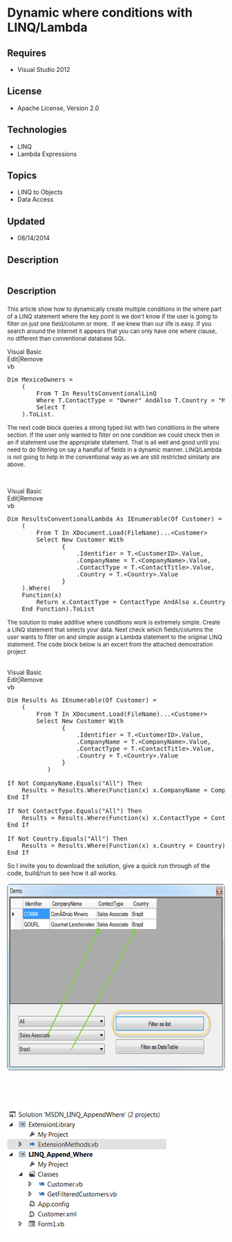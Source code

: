 # Dynamic where conditions with LINQ/Lambda
## Requires
- Visual Studio 2012
## License
- Apache License, Version 2.0
## Technologies
- LINQ
- Lambda Expressions
## Topics
- LINQ to Objects
- Data Access
## Updated
- 08/14/2014
## Description

<h1><span style="font-size:20px; font-weight:bold">Description</span></h1>
<p><span style="font-size:small">This article show how to dynamically create multiple conditions in the where part of a LINQ statement where the key point is we don't know if the user is going to filter on just one field/column or more.&nbsp; If we knew than
 our life is easy. If you search around the Internet it appears that you can only have one where clause, no different than conventional database SQL.</span>&nbsp;</p>
<div class="scriptcode">
<div class="pluginEditHolder" pluginCommand="mceScriptCode">
<div class="title"><span>Visual Basic</span></div>
<div class="pluginLinkHolder"><span class="pluginEditHolderLink">Edit</span>|<span class="pluginRemoveHolderLink">Remove</span></div>
<span class="hidden">vb</span>

<div class="preview">
<pre class="vb"><span class="visualBasic__keyword">Dim</span>&nbsp;MexicoOwners&nbsp;=&nbsp;
&nbsp;&nbsp;&nbsp;&nbsp;(&nbsp;
&nbsp;&nbsp;&nbsp;&nbsp;&nbsp;&nbsp;&nbsp;&nbsp;From&nbsp;T&nbsp;<span class="visualBasic__keyword">In</span>&nbsp;ResultsConventionalLinQ&nbsp;
&nbsp;&nbsp;&nbsp;&nbsp;&nbsp;&nbsp;&nbsp;&nbsp;Where&nbsp;T.ContactType&nbsp;=&nbsp;<span class="visualBasic__string">&quot;Owner&quot;</span>&nbsp;<span class="visualBasic__keyword">AndAlso</span>&nbsp;T.Country&nbsp;=&nbsp;<span class="visualBasic__string">&quot;Mexico&quot;</span>&nbsp;
&nbsp;&nbsp;&nbsp;&nbsp;&nbsp;&nbsp;&nbsp;&nbsp;<span class="visualBasic__keyword">Select</span>&nbsp;T&nbsp;
&nbsp;&nbsp;&nbsp;&nbsp;).ToList.</pre>
</div>
</div>
</div>
<p><span style="font-size:small">The next code block queries a strong typed list with two conditions in the where section. If the user only wanted to filter on one condition we could check then in an if statement use the appropriate statement. That is all well
 and good until you need to do filtering on say a handful of fields in a dynamic manner. LINQ/Lambda is not going to help in the conventional way as we are still restricted similarly are above.</span></p>
<p><span style="font-size:small">&nbsp;</span></p>
<p><span style="font-size:small"></p>
<div class="scriptcode">
<div class="pluginEditHolder" pluginCommand="mceScriptCode">
<div class="title"><span>Visual Basic</span></div>
<div class="pluginLinkHolder"><span class="pluginEditHolderLink">Edit</span>|<span class="pluginRemoveHolderLink">Remove</span></div>
<span class="hidden">vb</span>

<div class="preview">
<pre class="js">Dim&nbsp;ResultsConventionalLambda&nbsp;As&nbsp;IEnumerable(Of&nbsp;Customer)&nbsp;=&nbsp;
&nbsp;&nbsp;&nbsp;&nbsp;(&nbsp;
&nbsp;&nbsp;&nbsp;&nbsp;&nbsp;&nbsp;&nbsp;&nbsp;From&nbsp;T&nbsp;In&nbsp;XDocument.Load(FileName)...&lt;Customer&gt;&nbsp;
&nbsp;&nbsp;&nbsp;&nbsp;&nbsp;&nbsp;&nbsp;&nbsp;Select&nbsp;New&nbsp;Customer&nbsp;With&nbsp;
&nbsp;&nbsp;&nbsp;&nbsp;&nbsp;&nbsp;&nbsp;&nbsp;&nbsp;&nbsp;&nbsp;&nbsp;&nbsp;&nbsp;&nbsp;<span class="js__brace">{</span>&nbsp;
&nbsp;&nbsp;&nbsp;&nbsp;&nbsp;&nbsp;&nbsp;&nbsp;&nbsp;&nbsp;&nbsp;&nbsp;&nbsp;&nbsp;&nbsp;&nbsp;&nbsp;&nbsp;&nbsp;.Identifier&nbsp;=&nbsp;T.&lt;CustomerID&gt;.Value,&nbsp;
&nbsp;&nbsp;&nbsp;&nbsp;&nbsp;&nbsp;&nbsp;&nbsp;&nbsp;&nbsp;&nbsp;&nbsp;&nbsp;&nbsp;&nbsp;&nbsp;&nbsp;&nbsp;&nbsp;.CompanyName&nbsp;=&nbsp;T.&lt;CompanyName&gt;.Value,&nbsp;
&nbsp;&nbsp;&nbsp;&nbsp;&nbsp;&nbsp;&nbsp;&nbsp;&nbsp;&nbsp;&nbsp;&nbsp;&nbsp;&nbsp;&nbsp;&nbsp;&nbsp;&nbsp;&nbsp;.ContactType&nbsp;=&nbsp;T.&lt;ContactTitle&gt;.Value,&nbsp;
&nbsp;&nbsp;&nbsp;&nbsp;&nbsp;&nbsp;&nbsp;&nbsp;&nbsp;&nbsp;&nbsp;&nbsp;&nbsp;&nbsp;&nbsp;&nbsp;&nbsp;&nbsp;&nbsp;.Country&nbsp;=&nbsp;T.&lt;Country&gt;.Value&nbsp;
&nbsp;&nbsp;&nbsp;&nbsp;&nbsp;&nbsp;&nbsp;&nbsp;&nbsp;&nbsp;&nbsp;&nbsp;&nbsp;&nbsp;&nbsp;<span class="js__brace">}</span>&nbsp;
&nbsp;&nbsp;&nbsp;&nbsp;).Where(&nbsp;
&nbsp;&nbsp;&nbsp;&nbsp;<span class="js__object">Function</span>(x)&nbsp;
&nbsp;&nbsp;&nbsp;&nbsp;&nbsp;&nbsp;&nbsp;&nbsp;Return&nbsp;x.ContactType&nbsp;=&nbsp;ContactType&nbsp;AndAlso&nbsp;x.Country&nbsp;=&nbsp;Country&nbsp;
&nbsp;&nbsp;&nbsp;&nbsp;End&nbsp;<span class="js__object">Function</span>).ToList</pre>
</div>
</div>
</div>
</span>
<p></p>
<p><span style="font-size:small">The solution to make additive where conditions work is extremely simple. Create a LINQ statement that selects your data. Next check which fields/columns the user wants to filter on and simple assign a Lambda statement to the
 original LINQ statement. The code block below is an excert from the attached demostration project<br>
<br>
</p>
<div class="scriptcode">
<div class="pluginEditHolder" pluginCommand="mceScriptCode">
<div class="title"><span>Visual Basic</span></div>
<div class="pluginLinkHolder"><span class="pluginEditHolderLink">Edit</span>|<span class="pluginRemoveHolderLink">Remove</span></div>
<span class="hidden">vb</span>

<div class="preview">
<pre class="js">Dim&nbsp;Results&nbsp;As&nbsp;IEnumerable(Of&nbsp;Customer)&nbsp;=&nbsp;
&nbsp;&nbsp;&nbsp;&nbsp;(&nbsp;
&nbsp;&nbsp;&nbsp;&nbsp;&nbsp;&nbsp;&nbsp;&nbsp;From&nbsp;T&nbsp;In&nbsp;XDocument.Load(FileName)...&lt;Customer&gt;&nbsp;
&nbsp;&nbsp;&nbsp;&nbsp;&nbsp;&nbsp;&nbsp;&nbsp;Select&nbsp;New&nbsp;Customer&nbsp;With&nbsp;
&nbsp;&nbsp;&nbsp;&nbsp;&nbsp;&nbsp;&nbsp;&nbsp;&nbsp;&nbsp;&nbsp;&nbsp;&nbsp;&nbsp;&nbsp;<span class="js__brace">{</span>&nbsp;
&nbsp;&nbsp;&nbsp;&nbsp;&nbsp;&nbsp;&nbsp;&nbsp;&nbsp;&nbsp;&nbsp;&nbsp;&nbsp;&nbsp;&nbsp;&nbsp;&nbsp;&nbsp;&nbsp;.Identifier&nbsp;=&nbsp;T.&lt;CustomerID&gt;.Value,&nbsp;
&nbsp;&nbsp;&nbsp;&nbsp;&nbsp;&nbsp;&nbsp;&nbsp;&nbsp;&nbsp;&nbsp;&nbsp;&nbsp;&nbsp;&nbsp;&nbsp;&nbsp;&nbsp;&nbsp;.CompanyName&nbsp;=&nbsp;T.&lt;CompanyName&gt;.Value,&nbsp;
&nbsp;&nbsp;&nbsp;&nbsp;&nbsp;&nbsp;&nbsp;&nbsp;&nbsp;&nbsp;&nbsp;&nbsp;&nbsp;&nbsp;&nbsp;&nbsp;&nbsp;&nbsp;&nbsp;.ContactType&nbsp;=&nbsp;T.&lt;ContactTitle&gt;.Value,&nbsp;
&nbsp;&nbsp;&nbsp;&nbsp;&nbsp;&nbsp;&nbsp;&nbsp;&nbsp;&nbsp;&nbsp;&nbsp;&nbsp;&nbsp;&nbsp;&nbsp;&nbsp;&nbsp;&nbsp;.Country&nbsp;=&nbsp;T.&lt;Country&gt;.Value&nbsp;
&nbsp;&nbsp;&nbsp;&nbsp;&nbsp;&nbsp;&nbsp;&nbsp;&nbsp;&nbsp;&nbsp;&nbsp;&nbsp;&nbsp;&nbsp;<span class="js__brace">}</span>&nbsp;
&nbsp;&nbsp;&nbsp;&nbsp;&nbsp;&nbsp;&nbsp;&nbsp;&nbsp;&nbsp;&nbsp;)&nbsp;
&nbsp;
If&nbsp;Not&nbsp;CompanyName.Equals(<span class="js__string">&quot;All&quot;</span>)&nbsp;Then&nbsp;
&nbsp;&nbsp;&nbsp;&nbsp;Results&nbsp;=&nbsp;Results.Where(<span class="js__object">Function</span>(x)&nbsp;x.CompanyName&nbsp;=&nbsp;CompanyName)&nbsp;
End&nbsp;If&nbsp;
&nbsp;
If&nbsp;Not&nbsp;ContactType.Equals(<span class="js__string">&quot;All&quot;</span>)&nbsp;Then&nbsp;
&nbsp;&nbsp;&nbsp;&nbsp;Results&nbsp;=&nbsp;Results.Where(<span class="js__object">Function</span>(x)&nbsp;x.ContactType&nbsp;=&nbsp;ContactType)&nbsp;
End&nbsp;If&nbsp;
&nbsp;
If&nbsp;Not&nbsp;Country.Equals(<span class="js__string">&quot;All&quot;</span>)&nbsp;Then&nbsp;
&nbsp;&nbsp;&nbsp;&nbsp;Results&nbsp;=&nbsp;Results.Where(<span class="js__object">Function</span>(x)&nbsp;x.Country&nbsp;=&nbsp;Country)&nbsp;
End&nbsp;If</pre>
</div>
</div>
</div>
<div class="endscriptcode">So I invite you to download the solution, give a quick run through of the code, build/run to see how it all works.<br>
<br>
<img id="123796" src="123796-aaaaa.png" alt="" width="703" height="430"></div>
</span>
<p></p>
<p>&nbsp;</p>
<p><span style="font-size:small"><br>
<img id="123797" src="123797-bbbbbb.png" alt="" width="369" height="319"><br>
<br>
<br>
</span></p>
